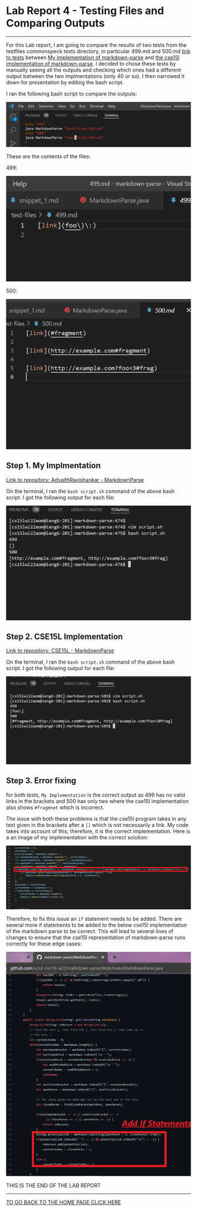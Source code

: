 # Lab Report 4 - Testing Files and Comparing Outputs
---

For this Lab report, I am going to compare the results of two tests from the testfiles commonspeck tests directory, in particular 499.md and 500.md [link to tests](https://github.com/ucsd-cse15l-w22/markdown-parse/tree/main/test-files) between [My implementation of markdown-parse](https://github.com/AdvaithRavishankar/markdown-parse) and [the cse15l implementation of markdown-parse](https://github.com/ucsd-cse15l-w22/markdown-parse). I decided to chose these tests by manually seeing all the outputs and checking which ones had a different output between the two implmentations (only 40 or so). I then narrowed it down for presentation by editing the bash script.  

I ran the following bash script to compare the outputs:

![step1](../images/lab_report_5/step_1.png)

These are the contents of the files:

499:

![step2](../images/lab_report_5/step_2.png)

500:

![step3](../images/lab_report_5/step_3.png)

## Step 1. My Implmentation

[Link to repository: AdvaithRavishankar - MarkdownParse](https://github.com/AdvaithRavishankar/markdown-parse)

On the terminal, I ran the ```bash script.sh``` command of the above bash script. I got the following output for each file:

![step4](../images/lab_report_5/step_4.png)


## Step 2. CSE15L Implementation

[Link to repository: CSE15L - MarkdownParse](https://github.com/ucsd-cse15l-w22/markdown-parse)

On the terminal, I ran the ```bash script.sh``` command of the above bash script. I got the following output for each file:

![step5](../images/lab_report_5/step_5.png)

## Step 3. Error fixing

for both tests, ```My Implementation``` is the correct output as 499 has no valid links in the brackets and 500 has only two where the cse15l implementation also shows ```#fragmnet``` which is incorrect.

The issue with both these problems is that the cse15l program takes in any text given in the brackets after a ```[]``` which is not necessarily a link. My code takes into account of this, therefore, it is the correct implementation. Here is a an image of my implementation with the correct solution:

![step6](../images/lab_report_5/step_6.png)

Therefore, to fix this issue an ```if``` statement needs to be added. There are several more if statements to be added to the below cse15l implementation of the markdown parse to be correct. This will lead to several lines of changes to ensure that the cse15l representation of markdown-parse runs correctly for these edge cases:

![step6](../images/lab_report_5/step_7.png)

THIS IS THE END OF THE LAB REPORT

***

[TO GO BACK TO THE HOME PAGE CLICK HERE](https://advaithravishankar.github.io/cse15l-lab-reports/)


